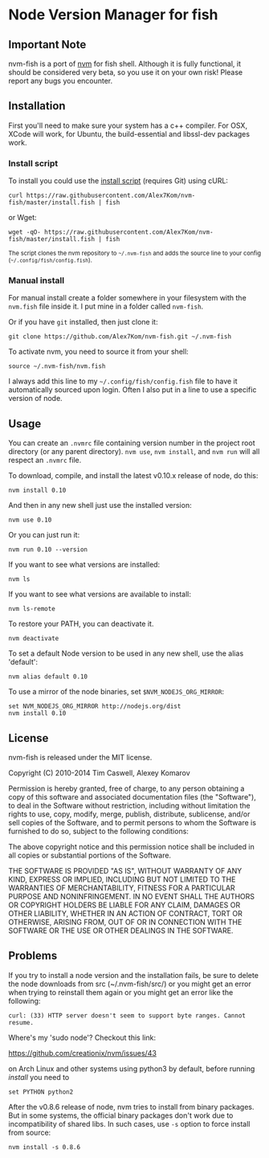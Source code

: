 # Node Version Manager for fish

## Important Note

nvm-fish is a port of [nvm](https://github.com/creationix/nvm) for fish shell.
Although it is fully functional, it should be considered very beta, so you use it on your own risk!
Please report any bugs you encounter.

## Installation

First you'll need to make sure your system has a c++ compiler.  For OSX, XCode will work, for Ubuntu, the build-essential and libssl-dev packages work.

### Install script

To install you could use the [install script](https://github.com/Alex7Kom/nvm-fish/blob/master/install.fish) (requires Git) using cURL:

    curl https://raw.githubusercontent.com/Alex7Kom/nvm-fish/master/install.fish | fish

or Wget:

    wget -qO- https://raw.githubusercontent.com/Alex7Kom/nvm-fish/master/install.fish | fish

<sub>The script clones the nvm repository to `~/.nvm-fish` and adds the source line to your config (`~/.config/fish/config.fish`).</sub>


### Manual install

For manual install create a folder somewhere in your filesystem with the `nvm.fish` file inside it.  I put mine in a folder called `nvm-fish`.

Or if you have `git` installed, then just clone it:

    git clone https://github.com/Alex7Kom/nvm-fish.git ~/.nvm-fish

To activate nvm, you need to source it from your shell:

    source ~/.nvm-fish/nvm.fish

I always add this line to my `~/.config/fish/config.fish` file to have it automatically sourced upon login.
Often I also put in a line to use a specific version of node.

## Usage

You can create an `.nvmrc` file containing version number in the project root directory (or any parent directory).
`nvm use`, `nvm install`, and `nvm run` will all respect an `.nvmrc` file.

To download, compile, and install the latest v0.10.x release of node, do this:

    nvm install 0.10

And then in any new shell just use the installed version:

    nvm use 0.10

Or you can just run it:

    nvm run 0.10 --version

If you want to see what versions are installed:

    nvm ls

If you want to see what versions are available to install:

    nvm ls-remote

To restore your PATH, you can deactivate it.

    nvm deactivate

To set a default Node version to be used in any new shell, use the alias 'default':

    nvm alias default 0.10

To use a mirror of the node binaries, set `$NVM_NODEJS_ORG_MIRROR`:

    set NVM_NODEJS_ORG_MIRROR http://nodejs.org/dist
    nvm install 0.10

## License

nvm-fish is released under the MIT license.


Copyright (C) 2010-2014 Tim Caswell, Alexey Komarov

Permission is hereby granted, free of charge, to any person obtaining a copy of this software and associated documentation files (the "Software"), to deal in the Software without restriction, including without limitation the rights to use, copy, modify, merge, publish, distribute, sublicense, and/or sell copies of the Software, and to permit persons to whom the Software is furnished to do so, subject to the following conditions:

The above copyright notice and this permission notice shall be included in all copies or substantial portions of the Software.

THE SOFTWARE IS PROVIDED "AS IS", WITHOUT WARRANTY OF ANY KIND, EXPRESS OR IMPLIED, INCLUDING BUT NOT LIMITED TO THE WARRANTIES OF MERCHANTABILITY, FITNESS FOR A PARTICULAR PURPOSE AND NONINFRINGEMENT. IN NO EVENT SHALL THE AUTHORS OR COPYRIGHT HOLDERS BE LIABLE FOR ANY CLAIM, DAMAGES OR OTHER LIABILITY, WHETHER IN AN ACTION OF CONTRACT, TORT OR OTHERWISE, ARISING FROM, OUT OF OR IN CONNECTION WITH THE SOFTWARE OR THE USE OR OTHER DEALINGS IN THE SOFTWARE.

## Problems

If you try to install a node version and the installation fails, be sure to delete the node downloads from src (~/.nvm-fish/src/) or you might get an error when trying to reinstall them again or you might get an error like the following:

    curl: (33) HTTP server doesn't seem to support byte ranges. Cannot resume.

Where's my 'sudo node'? Checkout this link:

https://github.com/creationix/nvm/issues/43

on Arch Linux and other systems using python3 by default, before running *install* you need to

    set PYTHON python2

After the v0.8.6 release of node, nvm tries to install from binary packages. But in some systems, the official binary packages don't work due to incompatibility of shared libs. In such cases, use `-s` option to force install from source:

    nvm install -s 0.8.6


